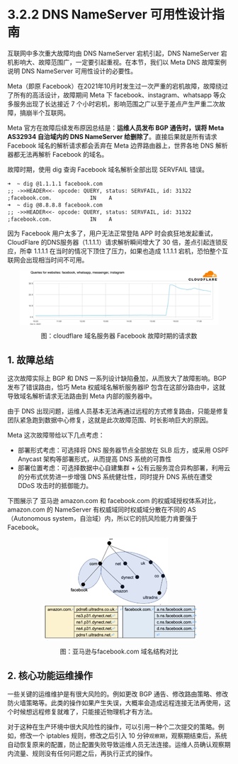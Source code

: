 # 3.2.2 DNS NameServer 可用性设计指南

互联网中多次重大故障均由 DNS NameServer 宕机引起，DNS NameServer 宕机影响大、故障范围广，一定要引起重视。在本节，我们以 Meta DNS 故障案例说明 DNS NameServer 可用性设计的必要性。

Meta（即原 Facebook）在2021年10月时发生过一次严重的宕机故障，故障绕过了所有的高活设计，故障期间 Meta 下 facebook、instagram、whatsapp  等众多服务出现了长达接近 7 个小时宕机，影响范围之广以至于差点产生严重二次故障，搞崩半个互联网。

Meta 官方在故障后续发布原因总结是：**运维人员发布 BGP 通告时，误将 Meta AS32934 自治域内的 DNS NameServer 给删除了**。直接后果就是所有请求 Facebook 域名的解析请求都会丢弃在 Meta 边界路由器上，世界各地 DNS 解析器都无法再解析 Facebook 的域名。

故障时期，使用 dig 查询 Facebook 域名解析全部出现 SERVFAIL 错误。

```
➜  ~ dig @1.1.1.1 facebook.com
;; ->>HEADER<<- opcode: QUERY, status: SERVFAIL, id: 31322
;facebook.com.            IN    A
➜  ~ dig @8.8.8.8 facebook.com
;; ->>HEADER<<- opcode: QUERY, status: SERVFAIL, id: 31322
;facebook.com.            IN    A
```

因为 Facebook 用户太多了，用户无法正常登陆 APP 时会疯狂地发起重试，CloudFlare 的DNS服务器（1.1.1.1）请求解析瞬间增大了 30 倍，差点引起连锁反应，所幸 1.1.1.1 在当时的情况下顶住了压力，如果也造成 1.1.1.1 宕机，恐怕整个互联网会出现相当时间不可用。

<div  align="center">
	<img src="../assets/cloudflare-dns.png" width = "450"  align=center />
	<p>图：cloudflare 域名服务器 Facebook 故障时期的请求数 </p>
</div>

## 1. 故障总结

这次故障实际上 BGP 和 DNS 一系列设计缺陷叠加，从而放大了故障影响。BGP 发布了错误路由，恰巧 Meta 权威域名解析服务器IP 包含在这部分路由中，这就导致域名解析请求无法路由到 Meta 内部的服务器中。

由于 DNS 出现问题，运维人员基本无法再通过远程的方式修复路由，只能是修复团队紧急跑到数据中心修复，这就是此次故障范围、时长影响巨大的原因。

Meta 这次故障带给以下几点考虑：

- 部署形式考虑：可选择将 DNS 服务器节点全部放在 SLB 后方，或采用 OSPF Anycast 架构等部署形式，从而提高 DNS 系统的可靠性
- 部署位置考虑：可选择数据中心自建集群 + 公有云服务混合异构部署，利用云的分布式优势进一步增强 DNS 系统健壮性，同时提升 DNS 系统在遭受 DDoS 攻击时的抵御能力。

下图展示了 亚马逊 amazon.com 和 facebook.com 的权威域授权体系对比，amazon.com 的 NameServer 有权威域同时权威域分散在不同的 AS （Autonomous system，自治域）内，所以它的抗风险能力肯要强于 Facebook。

<div  align="center">
	<img src="../assets/dns-1.png" width = "220"  align=center />
</div>
<div  align="center">
	<img src="../assets/dns-2.png" width = "350"  align=center />
	<p>图：亚马逊与facebook.com 域名结构对比 </p>
</div>


## 2. 核心功能运维操作

一些关键的运维维护是有很大风险的。例如更改 BGP 通告、修改路由策略、修改防火墙策略等。此类的操作如果产生失误，大概率会造成远程连接无法再使用，这个时候想远程修复就难了，只能接近物理机才有方法。

对于这种在生产环境中很大风险性的操作，可以引用一种个二次提交的策略。例如，修改一个 iptables 规则，修改之后引入 10 分钟`观察期`，观察期结束后，系统自动恢复原来的配置，防止配置失败导致运维人员无法连接。运维人员确认观察期内流量、规则没有任何问题之后，再执行正式的操作。